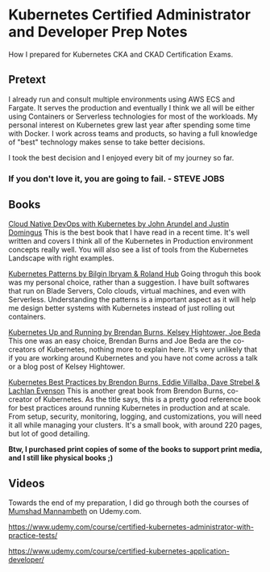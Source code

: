 # Kubernetes Certified Administrator and Developer Prep Notes
How I prepared for Kubernetes CKA and CKAD Certification Exams.

## Pretext
I already run and consult multiple environments using AWS ECS and Fargate. It serves the production and eventually I think we all will be either using Containers or Serverless technologies for most of the workloads. My personal interest on Kubernetes grew last year after spending some time with Docker. I work across teams and products, so having a full knowledge of "best" technology makes sense to take better decisions. 

I took the best decision and I enjoyed every bit of my journey so far. 

### If you don't love it, you are going to fail. - STEVE JOBS

## Books

[Cloud Native DevOps with Kubernetes by John Arundel and Justin Domingus](https://www.amazon.in/Cloud-Native-DevOps-Kubernetes-Arundel/dp/1492040762/ref=sr_1_2?crid=3JJ9LAE2E6L4W&keywords=cloud+native+devops+with+kubernetes&qid=1581853061&sprefix=cloud+native+dev%2Caps%2C280&sr=8-2) This is the best book that I have read in a recent time. It's well written and covers I think all of the Kubernetes in Production environment concepts really well. You will also see a list of tools from the Kubernetes Landscape with right examples. 

[Kubernetes Patterns by Bilgin Ibryam & Roland Hub](https://www.amazon.in/Kubernetes-Patterns-Bilgin-Ibryam/dp/1492050288/ref=sr_1_1?crid=1UW6WTYF33K2&keywords=kubernetes+patterns&qid=1581853405&sprefix=kubernetes+patt%2Caps%2C262&sr=8-1) Going throguh this book was my personal choice, rather than a suggestion. I have built softwares that run on Blade Servers, Colo clouds, virtual machines, and even with Serverless. Understanding the patterns is a important aspect as it will help me design better systems with Kubernetes instead of just rolling out containers. 

[Kubernetes Up and Running by Brendan Burns, Kelsey Hightower, Joe Beda](https://www.amazon.in/Kubernetes-Running-Future-Infrastructure-Second/dp/935213916X/ref=sr_1_1?crid=3J5CNJZIT350&keywords=kubernetes+up+and+running&qid=1581853574&sprefix=kubernetes+up%2Caps%2C274&sr=8-1) This one was an easy choice, Brendan Burns and Joe Beda are the co-creators of Kubernetes, nothing more to explain here. It's very unlikely that if you are working around Kubernetes and you have not come across a talk or a blog post of Kelsey Hightower.  

[Kubernetes Best Practices by Brendon Burns, Eddie Villalba, Dave Strebel & Lachlan Evenson](https://www.amazon.in/Kubernetes-Best-Practices-Blueprints-Applications/dp/9352139364/) This is another great book from Brendon Burns, co-creator of Kubernetes. As the title says, this is a pretty good reference book for best practices around running Kubernetes in production and at scale. From setup, security, monitoring, logging, and customizations, you will need it all while managing your clusters. It's a small book, with around 220 pages, but lot of good detailing. 

**Btw, I purchased print copies of some of the books to support print media, and I still like physical books ;)**

## Videos

Towards the end of my preparation, I did go through both the courses of [Mumshad Mannambeth](https://www.udemy.com/user/mumshad-mannambeth/) on Udemy.com. 

https://www.udemy.com/course/certified-kubernetes-administrator-with-practice-tests/

https://www.udemy.com/course/certified-kubernetes-application-developer/
